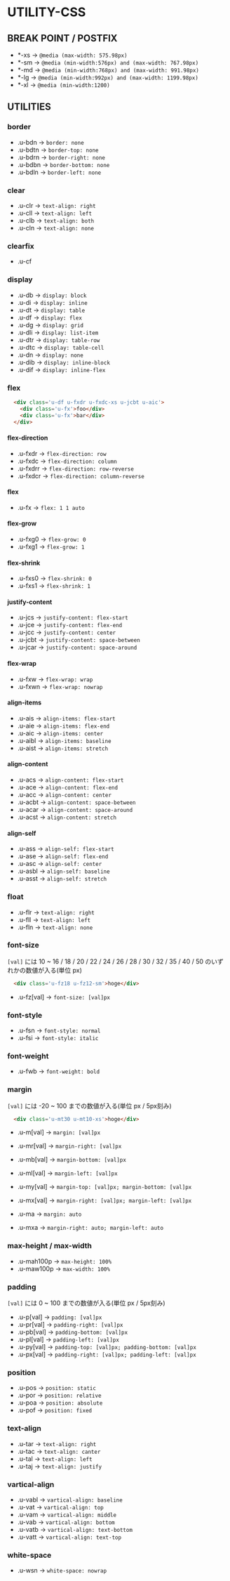 # UTILITY-CSS

## BREAK POINT / POSTFIX

  - *-xs -> `@media (max-width: 575.98px)`
  - *-sm -> `@media (min-width:576px) and (max-width: 767.98px)`
  - *-md -> `@media (min-width:768px) and (max-width: 991.98px)`
  - *-lg -> `@media (min-width:992px) and (max-width: 1199.98px)`
  - *-xl -> `@media (min-width:1200)`

## UTILITIES

### border

  - .u-bdn -> `border: none`
  - .u-bdtn -> `border-top: none`
  - .u-bdrn -> `border-right: none`
  - .u-bdbn -> `border-bottom: none`
  - .u-bdln -> `border-left: none`

### clear

  - .u-clr -> `text-align: right`
  - .u-cll -> `text-align: left`
  - .u-clb -> `text-align: both`
  - .u-cln -> `text-align: none`

### clearfix

  - .u-cf

### display

  - .u-db -> `display: block`
  - .u-di -> `display: inline`
  - .u-dt -> `display: table`
  - .u-df -> `display: flex`
  - .u-dg -> `display: grid`
  - .u-dli -> `display: list-item`
  - .u-dtr -> `display: table-row`
  - .u-dtc -> `display: table-cell`
  - .u-dn -> `display: none`
  - .u-dib -> `display: inline-block`
  - .u-dif -> `display: inline-flex`

### flex

```html
  <div class='u-df u-fxdr u-fxdc-xs u-jcbt u-aic'>
    <div class='u-fx'>foo</div>
    <div class='u-fx'>bar</div>
  </div>
```

#### flex-direction

  - .u-fxdr -> `flex-direction: row`
  - .u-fxdc -> `flex-direction: column`
  - .u-fxdrr -> `flex-direction: row-reverse`
  - .u-fxdcr -> `flex-direction: column-reverse`

#### flex

  - .u-fx -> `flex: 1 1 auto`

#### flex-grow

  - .u-fxg0 -> `flex-grow: 0`
  - .u-fxg1 -> `flex-grow: 1`

#### flex-shrink

  - .u-fxs0 -> `flex-shrink: 0`
  - .u-fxs1 -> `flex-shrink: 1`

#### justify-content

  - .u-jcs -> `justify-content: flex-start`
  - .u-jce -> `justify-content: flex-end`
  - .u-jcc -> `justify-content: center`
  - .u-jcbt -> `justify-content: space-between`
  - .u-jcar -> `justify-content: space-around`

#### flex-wrap
  - .u-fxw -> `flex-wrap: wrap`
  - .u-fxwn -> `flex-wrap: nowrap`

#### align-items

  - .u-ais -> `align-items: flex-start`
  - .u-aie -> `align-items: flex-end`
  - .u-aic -> `align-items: center`
  - .u-aibl -> `align-items: baseline`
  - .u-aist -> `align-items: stretch`

#### align-content

  - .u-acs -> `align-content: flex-start`
  - .u-ace -> `align-content: flex-end`
  - .u-acc -> `align-content: center`
  - .u-acbt -> `align-content: space-between`
  - .u-acar -> `align-content: space-around`
  - .u-acst -> `align-content: stretch`

#### align-self

  - .u-ass -> `align-self: flex-start`
  - .u-ase -> `align-self: flex-end`
  - .u-asc -> `align-self: center`
  - .u-asbl -> `align-self: baseline`
  - .u-asst -> `align-self: stretch`

### float

  - .u-flr -> `text-align: right`
  - .u-fll -> `text-align: left`
  - .u-fln -> `text-align: none`

### font-size

`[val]` には 10 ~ 16 / 18 / 20 / 22 / 24 / 26 / 28 / 30 / 32 / 35 / 40 / 50 のいずれかの数値が入る(単位 px)

```html
  <div class='u-fz18 u-fz12-sm'>hoge</div>
```

  - .u-fz[val] -> `font-size: [val]px`

### font-style

  - .u-fsn -> `font-style: normal`
  - .u-fsi -> `font-style: italic`

### font-weight

  - .u-fwb -> `font-weight: bold`

### margin

`[val]` には -20 ~ 100 までの数値が入る(単位 px / 5px刻み)

```html
  <div class='u-mt30 u-mt10-xs'>hoge</div>
```

  - .u-m[val] -> `margin: [val]px`
  - .u-mr[val] -> `margin-right: [val]px`
  - .u-mb[val] -> `margin-bottom: [val]px`
  - .u-ml[val] -> `margin-left: [val]px`
  - .u-my[val] -> `margin-top: [val]px; margin-bottom: [val]px`
  - .u-mx[val] -> `margin-right: [val]px; margin-left: [val]px`

  - .u-ma -> `margin: auto`
  - .u-mxa -> `margin-right: auto; margin-left: auto`

### max-height / max-width

  - .u-mah100p -> `max-height: 100%`
  - .u-maw100p -> `max-width: 100%`

### padding

`[val]` には 0 ~ 100 までの数値が入る(単位 px / 5px刻み)

  - .u-p[val] -> `padding: [val]px`
  - .u-pr[val] -> `padding-right: [val]px`
  - .u-pb[val] -> `padding-bottom: [val]px`
  - .u-pl[val] -> `padding-left: [val]px`
  - .u-py[val] -> `padding-top: [val]px; padding-bottom: [val]px`
  - .u-px[val] -> `padding-right: [val]px; padding-left: [val]px`

### position

  - .u-pos -> `position: static`
  - .u-por -> `position: relative`
  - .u-poa -> `position: absolute`
  - .u-pof -> `position: fixed`

### text-align

  - .u-tar -> `text-align: right`
  - .u-tac -> `text-align: canter`
  - .u-tal -> `text-align: left`
  - .u-taj -> `text-align: justify`

### vartical-align

  - .u-vabl -> `vartical-align: baseline`
  - .u-vat -> `vartical-align: top`
  - .u-vam -> `vartical-align: middle`
  - .u-vab -> `vartical-align: bottom`
  - .u-vatb -> `vartical-align: text-bottom`
  - .u-vatt -> `vartical-align: text-top`

### white-space

  - .u-wsn -> `white-space: nowrap`
